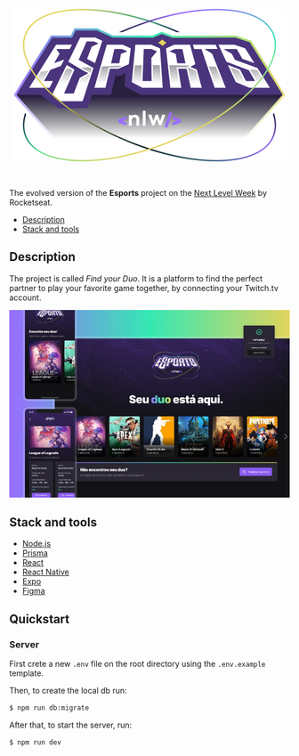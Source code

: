 <p align="center">
<img src="./assets/img/nlw-esports-logo.svg" alt="Next Level Week Esports Logo"/></p>

<br>

The evolved version of the **Esports** project on the [Next Level Week](https://lp.rocketseat.com.br/nlw) by Rocketseat.


  - [Description](#description)
  - [Stack and tools](#stack-and-tools)

## Description

The project is called *Find your Duo*.
It is a platform to find the perfect partner to play your favorite game together, by connecting your Twitch.tv account.

<p align="center">
<img src="./assets/img/app-preview.jpeg" alt="Next Level Week Esports Logo"/></p>

## Stack and tools
* [Node.js](https://nodejs.org/en/)
* [Prisma](https://www.prisma.io/)
* [React](https://reactjs.org/)
* [React Native](https://reactnative.dev/)
* [Expo](https://expo.dev/)
* [Figma](https://www.figma.com/)


## Quickstart

### Server

First crete a new ``.env`` file on the root directory using the `.env.example` template.

Then, to create the local db run:
```sh
$ npm run db:migrate
```

After that, to start the server, run:
```sh
$ npm run dev
```




